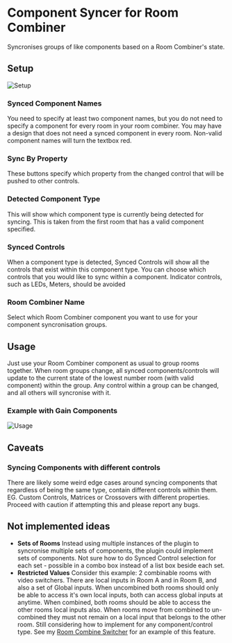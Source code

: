 # Component Syncer for Room Combiner

Syncronises groups of like components based on a Room Combiner's state.

## Setup

![Setup](https://github.com/jcerecke/Component-Syncer-for-Room-Combiner/raw/master/images/setup.gif)

### Synced Component Names

You need to specify at least two component names, but you do not need to specify a component for every room in your room combiner. You may have a design that does not need a synced component in every room. Non-valid component names will turn the textbox red.

### Sync By Property

These buttons specify which property from the changed control that will be pushed to other controls.

### Detected Component Type

This will show which component type is currently being detected for syncing. This is taken from the first room that has a valid component specified.

### Synced Controls

When a component type is detected, Synced Controls will show all the controls that exist within this component type. You can choose which controls that you would like to sync within a component. Indicator controls, such as LEDs, Meters, should be avoided

### Room Combiner Name

Select which Room Combiner component you want to use for your component syncronisation groups.

## Usage

Just use your Room Combiner component as usual to group rooms together. When room groups change, all synced components/controls will update to the current state of the lowest number room (with valid component) within the group. Any control within a group can be changed, and all others will syncronise with it.

### Example with Gain Components

![Usage](https://github.com/jcerecke/Component-Syncer-for-Room-Combiner/raw/master/images/usage.gif)

## Caveats

### Syncing Components with different controls

There are likely some weird edge cases around syncing components that regardless of being the same type, contain different controls within them.  EG. Custom Controls, Matrices or Crossovers with different properties.  Proceed with caution if attempting this and please report any bugs.

## Not implemented ideas

- **Sets of Rooms** Instead using multiple instances of the plugin to syncronise multiple sets of components, the plugin could implement sets of components. Not sure how to do Synced Control selection for each set - possible in a combo box instead of a list box beside each set.
- **Restricted Values** Consider this example: 2 combinable rooms with video switchers. There are local inputs in Room A and in Room B, and also a set of Global inputs. When uncombined both rooms should only be able to access it's own local inputs, both can access global inputs at anytime. When combined, both rooms should be able to access the other rooms local inputs also. When rooms move from combined to un-combined they must not remain on a local input that belongs to the other room. Still considering how to implement for any component/control type. See my [Room Combine Switcher](https://github.com/jcerecke/Switcher-Room-Combiner) for an example of this feature.
